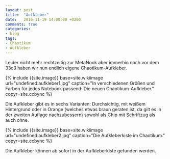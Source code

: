 ```yaml
---
layout: post
title:  "Aufkleber"
date:   2016-11-19 14:00:00 +0200
comments: true
categories:
- blog
tags:
- Chaotikum
- Aufkleber
---
```

Leider nicht mehr rechtzeitig zur MetaNook aber immerhin noch vor dem 33c3 haben wir nun endlich eigene Chaotikum-Aufkleber.
<!--more-->
{% include {{site.image}} base=site.wikiimage url="undefined:aufkleber1.jpg" caption="In verschiedenen Größen und Farben für jedes Notebook passend: Die neuen Chaotikum-Aufkleber." copyr=site.ccbync %}

Die Aufkleber gibt es in sechs Varianten: Durchsichtig, mit weißem Hintergrund oder in Orange (welches etwas braun geraten ist, da gilt es in der zweiten Auflage nachzubessern) sowohl als Chip mit Schriftzug als auch ohne.

{% include {{site.image}} base=site.wikiimage url="undefined:aufkleber2.jpg" caption="Die Aufkleberkiste im Chaotikum." copyr=site.ccbync %}

Die Aufkleber können ab sofort in der Aufkleberkiste gefunden werden.
